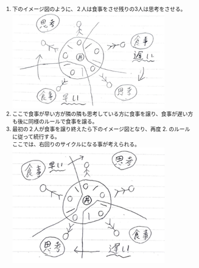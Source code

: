 <ol>
<li>
下のイメージ図のように、２人は食事をさせ残りの3人は思考をさせる。<br>
<img src="./img1.png" width=400>
</li>
<li>
ここで食事が早い方が隣の隣も思考している方に食事を譲り、食事が遅い方も後に同様のルールで食事を譲る。
</li>
<li>
最初の２人が食事を譲り終えたら下のイメージ図となり、再度 2. のルールに従って続行する。<br>ここでは、右回りのサイクルになる事が考えられる。<br>
<img src="./img2.png" width=400>
</li>
</ol>
